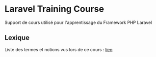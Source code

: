 # Laravel Training Course

Support de cours utilisé pour l'apprentissage du Framework PHP Laravel


## Lexique

Liste des termes et notions vus lors de ce cours : [lien]()